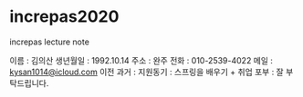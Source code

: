 # increpas2020
increpas lecture note


이름      : 김의산
생년월일  : 1992.10.14
주소      : 완주
전화      : 010-2539-4022
메일      : kysan1014@icloud.com
이전 과거 : 
지원동기  : 스프링을 배우기 + 취업
포부      : 잘 부탁드립니다.

